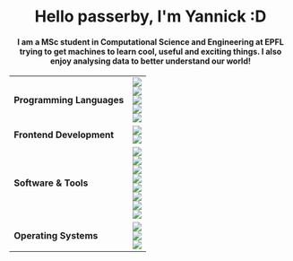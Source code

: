 <div align="center">
<h1 align="center">Hello passerby, I'm Yannick :D</h1>
<h4 align="center">I am a MSc student in Computational Science and Engineering at EPFL trying to get machines to learn cool, useful and exciting things. I also enjoy analysing data to better understand our world! </h4>

<div align="center">

<table>
  <tr>
    <td><b>Programming Languages</b></td>
    <td>
      <img src="https://img.shields.io/badge/Python-3776AB?style=flat-square&logo=Python&logoColor=white">
      <br>
      <img src="https://img.shields.io/badge/C%2B%2B-00599C?style=flat-square&logo=c%2B%2B&logoColor=white">
      <br>
      <img src="https://img.shields.io/badge/C-A8B9CC?style=flat-square&logo=C&logoColor=white">
      <br>
      <img src="https://img.shields.io/badge/JavaScript-F7DF1E?style=flat-square&logo=JavaScript&logoColor=white">
      <br>
      <img src="https://img.shields.io/badge/Shell-FFD500?style=flat-square&logo=Shell&logoColor=white">
    </td>
  </tr>
  <tr>
    <td><b>Frontend Development</b></td>
    <td>
      <img src="https://img.shields.io/badge/HTML-E34F26?style=flat-square&logo=HTML5&logoColor=white">
      <br>
      <img src="https://img.shields.io/badge/CSS-1572B6?style=flat-square&logo=CSS3&logoColor=white">
    </td>
  </tr>
  <tr>
    <td><b>Software & Tools</b></td>
    <td>
      <img src="https://img.shields.io/badge/Git-F05032?style=flat-square&logo=Git&logoColor=white">
      <br>
      <img src="https://img.shields.io/badge/GitHub-181717?style=flat-square&logo=GitHub&logoColor=white">
      <br>
      <img src="https://img.shields.io/badge/Markdown-000000?style=flat-square&logo=Markdown&logoColor=white">
      <br>
      <img src="https://img.shields.io/badge/Apache%20Spark-FDEE21?style=flat-square&logo=apachespark&logoColor=black">
      <br>
      <img src="https://img.shields.io/badge/Apache%20Hadoop-66CCFF?style=flat-square&logo=apachehadoop&logoColor=black">
      <br>
      <img src="https://img.shields.io/badge/LaTeX-008080?style=flat-square&logo=LaTeX&logoColor=white">
      <br>
      <img src="https://img.shields.io/badge/JSON-000000?style=flat-square&logo=JSON&logoColor=white">
      <br>
      <img src="https://img.shields.io/badge/docker-%230db7ed.svg?style=flat-square&logo=docker&logoColor=white">
    </td>
  </tr>
  <tr>
    <td><b>Operating Systems</b></td>
    <td>
      <img src="https://img.shields.io/badge/Windows-0078D6?style=flat-square&logo=Windows&logoColor=white">
      <br>
      <img src="https://img.shields.io/badge/Linux-FCC624?style=flat-square&logo=linux&logoColor=black">
      <br>
      <img src="https://img.shields.io/badge/Ubuntu-E95420?style=flat-square&logo=Ubuntu&logoColor=white">
    </td>
  </tr>
</table>

</div>

